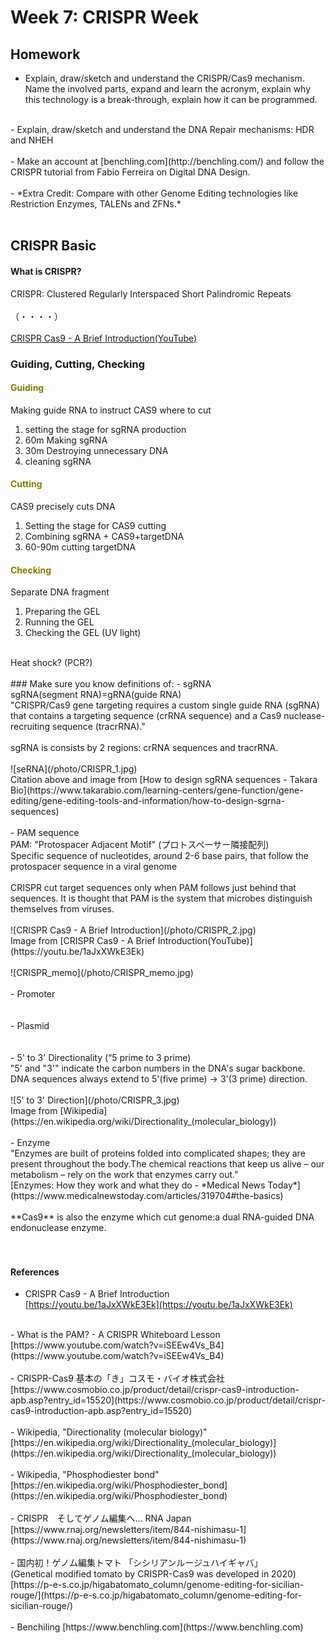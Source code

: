 # Week 7: CRISPR Week
## Homework
- Explain, draw/sketch and understand the CRISPR/Cas9 mechanism. Name the involved parts, expand and learn the acronym, explain why this technology is a break-through, explain how it can be programmed.<br/>
<br/>
- Explain, draw/sketch and understand the DNA Repair mechanisms: HDR and NHEH<br/>
<br/>
- Make an account at [benchling.com](http://benchling.com/) and follow the CRISPR tutorial from Fabio Ferreira on Digital DNA Design.<br/>
<br/>
- *Extra Credit: Compare with other Genome Editing technologies like Restriction Enzymes, TALENs and ZFNs.*<br/>
<br/>

## CRISPR Basic
#### What is CRISPR?
CRISPR: Clustered Regularly Interspaced Short Palindromic Repeats<br/>
<br/>
（・・・・）<br/>
<br/>
[CRISPR Cas9 - A Brief Introduction(YouTube)](https://youtu.be/1aJxXWkE3Ek)
<br/>
### Guiding, Cutting, Checking
#### <font color="Olive">Guiding</font>
Making guide RNA to instruct CAS9 where to cut<br/>
1. setting the stage for sgRNA production<br/>
2. 60m Making sgRNA<br/>
3. 30m Destroying unnecessary DNA<br/>
4. cleaning sgRNA<br/>

#### <font color="Olive">Cutting</font>
CAS9 precisely cuts DNA<br/>
1. Setting the stage for CAS9 cutting<br/>
2. Combining sgRNA + CAS9+targetDNA<br/>
3. 60-90m cutting targetDNA<br/>

#### <font color="Olive">Checking</font>
Separate DNA fragment<br/>
1. Preparing the GEL<br/>
2. Running the GEL<br/>
3. Checking the GEL (UV light)<br/>

<br/>
Heat shock? (PCR?)<br/>
<br/>
### Make sure you know definitions of:
- sgRNA<br/>
sgRNA(segment RNA)=gRNA(guide RNA)<br/>
"CRISPR/Cas9 gene targeting requires a custom single guide RNA (sgRNA) that contains a targeting sequence (crRNA sequence) and a Cas9 nuclease-recruiting sequence (tracrRNA)."<br/>
<br/>
sgRNA is consists by 2 regions: crRNA sequences and tracrRNA.<br/>
<br/>
![seRNA](/photo/CRISPR_1.jpg)<br/>
Citation above and image from [How to design sgRNA sequences - Takara Bio](https://www.takarabio.com/learning-centers/gene-function/gene-editing/gene-editing-tools-and-information/how-to-design-sgrna-sequences)<br/>
<br/>
- PAM sequence<br/>
PAM: "Protospacer Adjacent Motif" (プロトスペーサー隣接配列)<br/>
Specific sequence of nucleotides, around 2-6 base pairs, that follow the protospacer sequence in a viral genome<br/>
<br/>
CRISPR cut target sequences only when PAM follows just behind that sequences. It is thought that PAM is the system that microbes distinguish themselves from viruses.<br/>
<br/>
![CRISPR Cas9 - A Brief Introduction](/photo/CRISPR_2.jpg)<br/>
Image from [CRISPR Cas9 - A Brief Introduction(YouTube)](https://youtu.be/1aJxXWkE3Ek)<br/>
<br/>
![CRISPR_memo](/photo/CRISPR_memo.jpg)<br/>
<br/>
- Promoter<br/>
<br/>
<br/>
- Plasmid<br/>
<br/>
<br/>
- 5' to 3' Directionality (“5 prime to 3 prime)<br/>
"5' and "3'" indicate the carbon numbers in the DNA's sugar backbone.
DNA sequences always extend to 5'(five prime) -> 3'(3 prime) direction.<br/>
<br/>
![5' to 3' Direction](/photo/CRISPR_3.jpg)<br/>
Image from [Wikipedia](https://en.wikipedia.org/wiki/Directionality_(molecular_biology))<br/>
<br/>
- Enzyme<br/>
"Enzymes are built of proteins folded into complicated shapes; they are present throughout the body.The chemical reactions that keep us alive – our metabolism – rely on the work that enzymes carry out."<br/>
[Enzymes: How they work and what they do - *Medical News Today*](https://www.medicalnewstoday.com/articles/319704#the-basics)<br/>
<br/>
**Cas9** is also the enzyme which cut genome:a dual RNA-guided DNA endonuclease enzyme.<br/>
<br/>
<br/>

#### References<br/>
- CRISPR Cas9 - A Brief Introduction<br/>
[https://youtu.be/1aJxXWkE3Ek](https://youtu.be/1aJxXWkE3Ek)<br/>
<br/>
- What is the PAM? - A CRISPR Whiteboard Lesson<br/>
[https://www.youtube.com/watch?v=iSEEw4Vs_B4](https://www.youtube.com/watch?v=iSEEw4Vs_B4)<br/>
<br/>
- CRISPR-Cas9 基本の「き」コスモ・バイオ株式会社<br/>
[https://www.cosmobio.co.jp/product/detail/crispr-cas9-introduction-apb.asp?entry_id=15520](https://www.cosmobio.co.jp/product/detail/crispr-cas9-introduction-apb.asp?entry_id=15520)<br/>
<br/>
- Wikipedia, "Directionality (molecular biology)"<br/>
[https://en.wikipedia.org/wiki/Directionality_(molecular_biology)](https://en.wikipedia.org/wiki/Directionality_(molecular_biology))<br/>
<br/>
- Wikipedia, "Phosphodiester bond"<br/>
[https://en.wikipedia.org/wiki/Phosphodiester_bond](https://en.wikipedia.org/wiki/Phosphodiester_bond)<br/>
<br/>
- CRISPR　そしてゲノム編集へ… RNA Japan<br/>
[https://www.rnaj.org/newsletters/item/844-nishimasu-1](https://www.rnaj.org/newsletters/item/844-nishimasu-1)<br/>
<br/>
- 国内初！ゲノム編集トマト 「シシリアンルージュハイギャバ」<br/>
(Genetical modified tomato by CRISPR-Cas9 was developed in 2020)<br/>
[https://p-e-s.co.jp/higabatomato_column/genome-editing-for-sicilian-rouge/](https://p-e-s.co.jp/higabatomato_column/genome-editing-for-sicilian-rouge/)<br/>
<br/>
- Benchiling
[https://www.benchling.com](https://www.benchling.com)<br/>
